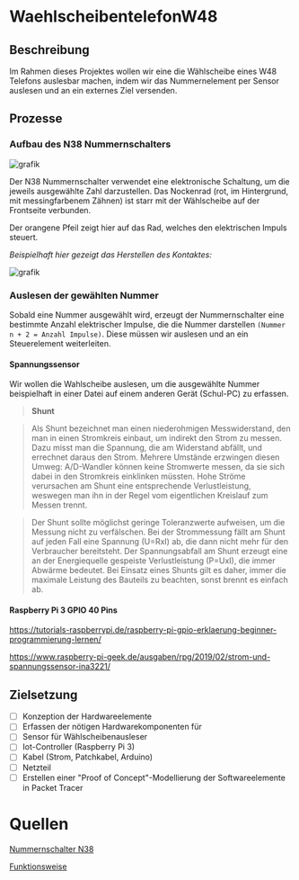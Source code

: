 # WaehlscheibentelefonW48

## Beschreibung

Im Rahmen dieses Projektes wollen wir eine die Wählscheibe eines W48 Telefons auslesbar machen, indem wir das Nummernelement per Sensor auslesen und an ein externes Ziel versenden.

## Prozesse

### Aufbau des N38 Nummernschalters
![grafik](https://user-images.githubusercontent.com/69843539/222415091-131c2bbd-e8e3-494b-afca-9eecb5d05f55.png)

Der N38 Nummernschalter verwendet eine elektronische Schaltung, um die jeweils ausgewählte Zahl darzustellen. Das Nockenrad (rot, im Hintergrund, mit messingfarbenem Zähnen) ist starr mit der Wählscheibe auf der Frontseite verbunden.

Der orangene Pfeil zeigt hier auf das Rad, welches den elektrischen Impuls steuert.

*Beispielhaft hier gezeigt das Herstellen des Kontaktes:*

![grafik](https://user-images.githubusercontent.com/69843539/222415148-465c6221-bb20-4c55-9a29-936e778b8555.png)

### Auslesen der gewählten Nummer

Sobald eine Nummer ausgewählt wird, erzeugt der Nummernschalter eine bestimmte Anzahl elektrischer Impulse, die die Nummer darstellen `(Nummer n + 2 = Anzahl Impulse)`. Diese müssen wir auslesen und an ein Steuerelement weiterleiten.

#### Spannungssensor

Wir wollen die Wahlscheibe auslesen, um die ausgewählte Nummer beispielhaft in einer Datei auf einem anderen Gerät (Schul-PC) zu erfassen.

>**Shunt**

>Als Shunt bezeichnet man einen niederohmigen Messwiderstand, den man in einen Stromkreis einbaut, um indirekt den Strom zu messen. Dazu misst man die Spannung, die am Widerstand abfällt, und errechnet daraus den Strom. Mehrere Umstände erzwingen diesen Umweg: A/D-Wandler können keine Stromwerte messen, da sie sich dabei in den Stromkreis einklinken müssten. Hohe Ströme verursachen am Shunt eine entsprechende Verlustleistung, weswegen man ihn in der Regel vom eigentlichen Kreislauf zum Messen trennt.

>Der Shunt sollte möglichst geringe Toleranzwerte aufweisen, um die Messung nicht zu verfälschen. Bei der Strommessung fällt am Shunt auf jeden Fall eine Spannung (U=RxI) ab, die dann nicht mehr für den Verbraucher bereitsteht. Der Spannungsabfall am Shunt erzeugt eine an der Energiequelle gespeiste Verlustleistung (P=UxI), die immer Abwärme bedeutet. Bei Einsatz eines Shunts gilt es daher, immer die maximale Leistung des Bauteils zu beachten, sonst brennt es einfach ab.

#### Raspberry Pi 3 GPIO 40 Pins

https://tutorials-raspberrypi.de/raspberry-pi-gpio-erklaerung-beginner-programmierung-lernen/

https://www.raspberry-pi-geek.de/ausgaben/rpg/2019/02/strom-und-spannungssensor-ina3221/

## Zielsetzung

- [ ]	Konzeption der Hardwareelemente
- [ ]	Erfassen der nötigen Hardwarekomponenten für
- [ ]	Sensor für Wählscheibenausleser
- [ ]	Iot-Controller (Raspberry Pi 3)
- [ ]	Kabel (Strom, Patchkabel, Arduino)
- [ ]	Netzteil
- [ ]	Erstellen einer "Proof of Concept"-Modellierung der Softwareelemente in Packet Tracer

# Quellen
[Nummernschalter N38](https://elektronikbasteln.pl7.de/nummernschalter-n38)

[Funktionsweise](https://elektronikbasteln.pl7.de/nummernschalter-funktionsweise)
